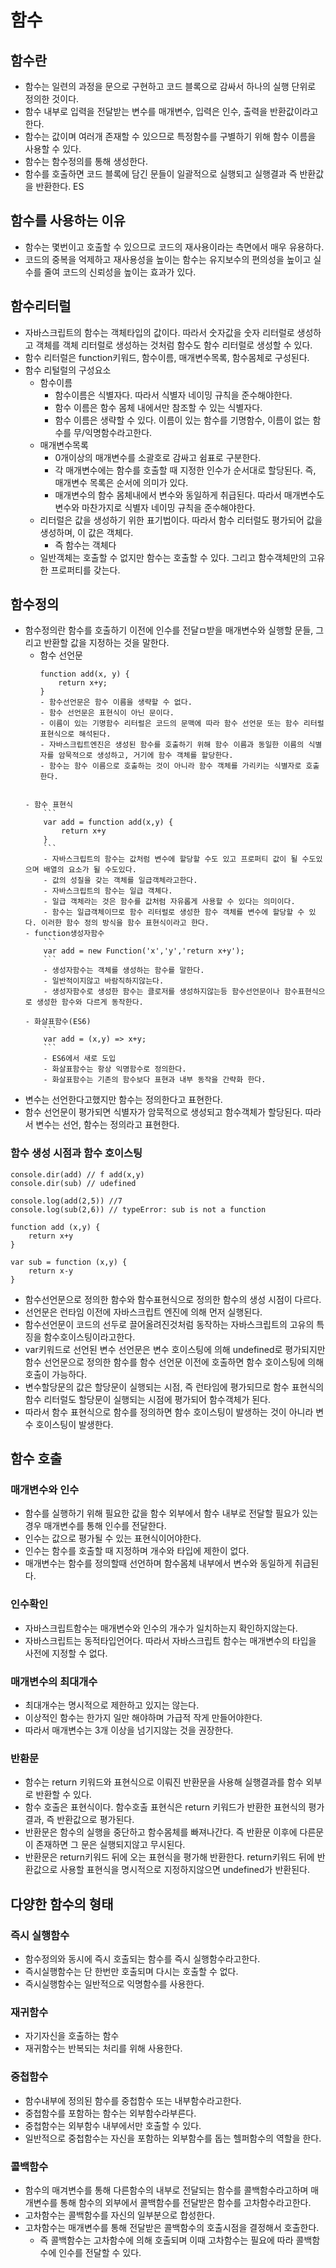 # 함수

## 함수란
- 함수는 일련의 과정을 문으로 구현하고 코드 블록으로 감싸서 하나의 실행 단위로 정의한 것이다. 
- 함수 내부로 입력을 전달받는 변수를 매개변수, 입력은 인수, 출력을 반환값이라고한다. 
- 함수는 값이며 여러개 존재할 수 있으므로 특정함수를 구별하기 위해 함수 이름을 사용할 수 있다. 
- 함수는 함수정의를 통해 생성한다. 
- 함수를 호출하면 코드 블록에 담긴 문들이 일괄적으로 실행되고 실행결과 즉 반환값을 반환한다. 
ES
## 함수를 사용하는 이유 
- 함수는 몇번이고 호출할 수 있으므로 코드의 재사용이라는 측면에서 매우 유용하다. 
- 코드의 중복을 억제하고 재사용성을 높이는 함수는 유지보수의 편의성을 높이고 실수를 줄여 코드의 신뢰성을 높이는 효과가 있다. 

## 함수리터럴 
- 자바스크립트의 함수는 객체타입의 값이다. 따라서 숫자값을 숫자 리터럴로 생성하고 객체를 객체 리터럴로 생성하는 것처럼 함수도 함수 리터럴로 생성할 수 있다. 
- 함수 리터럴은 function키워드, 함수이름, 매개변수목록, 함수몸체로 구성된다. 
- 함수 리털럴의 구성요소
    - 함수이름 
        - 함수이름은 식별자다. 따라서 식별자 네이밍 규칙을 준수해야한다. 
        - 함수 이름은 함수 몸체 내에서만 참조할 수 있는 식별자다. 
        - 함수 이름은 생략할 수 있다. 이름이 있는 함수를 기명함수, 이름이 없는 함수를 무/익명함수라고한다. 
    - 매개변수목록
        - 0개이상의 매개변수를 소괄호로 감싸고 쉼표로 구분한다. 
        - 각 매개변수에는 함수를 호출할 때 지정한 인수가 순서대로 할당된다. 즉, 매개변수 목록은 순서에 의미가 있다. 
        - 매개변수의 함수 몸체내에서 변수와 동일하게 취급된다. 따라서 매개변수도 변수와 마찬가지로 식별자 네이밍 규칙을 준수해야한다. 
    - 리터럴은 값을 생성하기 위한 표기법이다. 따라서 함수 리터럴도 평가되어 값을 생성하며, 이 값은 객체다. 
        - 즉 함수는 객체다 
    - 일반객체는 호출할 수 없지만 함수는 호출할 수 있다. 그리고 함수객체만의 고유한 프로퍼티를 갖는다. 

## 함수정의 
- 함수정의란 함수를 호출하기 이전에 인수를 전달ㅁ받을 매개변수와 실행할 문들, 그리고 반환할 값을 지정하는 것을 말한다. 
    - 함수 선언문
        ```
        function add(x, y) {
            return x+y;
        }
        - 함수선언문은 함수 이름을 생략할 수 없다. 
        - 함수 선언문은 표현식이 아닌 문이다. 
        - 이름이 있는 기명함수 리터럴은 코드의 문맥에 따라 함수 선언문 또는 함수 리터럴 표현식으로 해석된다. 
        - 자바스크립트엔진은 생성된 함수를 호출하기 위해 함수 이름과 동일한 이름의 식별자를 암묵적으로 생성하고, 거기에 함수 객체를 할당한다. 
        - 함수는 함수 이름으로 호출하는 것이 아니라 함수 객체를 가리키는 식별자로 호출한다. 

    
    ```
    - 함수 표현식 
        ```
        var add = function add(x,y) {
            return x+y
        }
        ```
        - 자바스크립트의 함수는 값처럼 변수에 할당할 수도 있고 프로퍼티 값이 될 수도있으며 배열의 요소가 될 수도있다. 
        - 값의 성질을 갖는 객체를 일급객체라고한다. 
        - 자바스크립트의 함수는 일급 객체다. 
        - 일급 객체라는 것은 함수를 값처럼 자유롭게 사용할 수 있다는 의미이다. 
        - 함수는 일급객체이므로 함수 리터럴로 생성한 함수 객체를 변수에 할당할 수 있다. 이러한 함수 정의 방식을 함수 표현식이라고 한다. 
    - function생성자함수 
        ```
        var add = new Function('x','y','return x+y');
        ```
        - 생성자함수는 객체를 생성하는 함수를 말한다. 
        - 일반적이지않고 바람직하지않는다. 
        - 생성자함수로 생성한 함수는 클로저를 생성하지않는등 함수선언문이나 함수표현식으로 생성한 함수와 다르게 동작한다. 

    - 화살표함수(ES6) 
        ```
        var add = (x,y) => x+y;
        ```
        - ES6에서 새로 도입
        - 화살표함수는 항상 익명함수로 정의한다. 
        - 화살표함수는 기존의 함수보다 표현과 내부 동작을 간략화 한다. 

- 변수는 선언한다고했지만 함수는 정의한다고 표현한다. 
- 함수 선언문이 평가되면 식별자가 암묵적으로 생성되고 함수객체가 할당된다. 따라서 변수는 선언, 함수는 정의라고 표현한다. 

### 함수 생성 시점과 함수 호이스팅
```
console.dir(add) // f add(x,y)
console.dir(sub) // udefined

console.log(add(2,5)) //7
console.log(sub(2,6)) // typeError: sub is not a function

function add (x,y) {
    return x+y
}

var sub = function (x,y) {
    return x-y
}
```
- 함수선언문으로 정의한 함수와 함수표현식으로 정의한 함수의 생성 시점이 다르다. 
- 선언문은 런타임 이전에 자바스크립트 엔진에 의해 먼저 실행된다. 
- 함수선언문이 코드의 선두로 끌어올려진것처럼 동작하는 자바스크립트의 고유의 특징을 함수호이스팅이라고한다. 
- var키워드로 선언된 변수 선언문은 변수 호이스팅에 의해 undefined로 평가되지만 함수 선언문으로 정의한 함수를 함수 선언문 이전에 호출하면 함수 호이스팅에 의해 호출이 가능하다. 
- 변수할당문의 값은 할당문이 실행되는 시점, 즉 런타임에 평가되므로 함수 표현식의 함수 리터럴도 할당문이 실행되는 시점에 평가되어 함수객체가 된다. 
- 따라서 함수 표현식으로 함수를 정의하면 함수 호이스팅이 발생하는 것이 아니라 변수 호이스팅이 발생한다. 

## 함수 호출 

### 매개변수와 인수 
- 함수를 실행하기 위해 필요한 값을 함수 외부에서 함수 내부로 전달할 필요가 있는 경우 매개변수를 통해 인수를 전달한다. 
- 인수는 값으로 평가될 수 있는 표현식이어야한다. 
- 인수는 함수를 호출할 때 지정하며 개수와 타입에 제한이 없다. 
- 매개변수는 함수를 정의할때 선언하며 함수몸체 내부에서 변수와 동일하게 취급된다. 

### 인수확인
- 자바스크립트함수는 매개변수와 인수의 개수가 일치하는지 확인하지않는다. 
- 자바스크립트는 동적타입언어다. 따라서 자바스크립트 함수는 매개변수의 타입을 사전에 지정할 수 없다. 

### 매개변수의 최대개수
- 최대개수는 명시적으로 제한하고 있지는 않는다. 
- 이상적인 함수는 한가지 일만 해야하며 가급적 작게 만들어야한다. 
- 따라서 매개변수는 3개 이상을 넘기지않는 것을 권장한다. 

### 반환문 
- 함수는 return 키워드와 표현식으로 이뤄진 반환문을 사용해 실행결과를 함수 외부로 반환할 수 있다. 
- 함수 호출은 표현식이다. 함수호출 표현식은 return 키워드가 반환한 표현식의 평가 결과, 즉 반환값으로 평가된다. 
- 반환문은 함수의 실행을 중단하고 함수몸체를 빠져나간다. 즉 반환문 이후에 다른문이 존재하면 그 문은 실행되지않고 무시된다. 
- 반환문은 return키워드 뒤에 오는 표현식을 평가해 반환한다. return키워드 뒤에 반환값으로 사용할 표현식을 명시적으로 지정하지않으면 undefined가 반환된다. 

## 다양한 함수의 형태 
### 즉시 실행함수 
- 함수정의와 동시에 즉시 호출되는 함수를 즉시 실행함수라고한다. 
- 즉시실행함수는 단 한번만 호출되며 다시는 호출할 수 없다. 
- 즉시실행함수는 일반적으로 익명함수를 사용한다. 

### 재귀함수
- 자기자신을 호출하는 함수 
- 재귀함수는 반복되는 처리를 위해 사용한다. 

### 중첩함수
- 함수내부에 정의된 함수를 중첩함수 또는 내부함수라고한다. 
- 중첩함수를 포함하는 함수는 외부함수라부른다. 
- 중첩함수는 외부함수 내부에서만 호출할 수 있다. 
- 일반적으로 중첩함수는 자신을 포함하는 외부함수를 돕는 헬퍼함수의 역할을 한다. 

### 콜백함수 
- 함수의 매겨변수를 통해 다른함수의 내부로 전달되는 함수를 콜백함수라고하며 매개변수를 통해 함수의 외부에서 콜백함수를 전달받은 함수를 고차함수라고한다. 
- 고차함수는 콜백함수를 자신의 일부분으로 합성한다. 
- 고차함수는 매개변수를 통해 전달받은 콜백함수의 호출시점을 결정해서 호출한다. 
    - 즉 콜백함수는 고차함수에 의해 호출되며 이때 고차함수는 필요에 따라 콜백함수에 인수를 전달할 수 있다. 
    